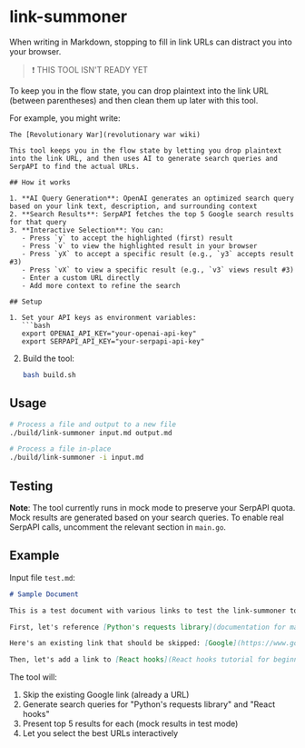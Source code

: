 # link-summoner
When writing in Markdown, stopping to fill in link URLs can distract you into your browser.

> ❗ THIS TOOL ISN'T READY YET

To keep you in the flow state, you can drop plaintext into the link URL (between parentheses) and then clean them up later with this tool.

For example, you might write:

```
The [Revolutionary War](revolutionary war wiki)

This tool keeps you in the flow state by letting you drop plaintext into the link URL, and then uses AI to generate search queries and SerpAPI to find the actual URLs.

## How it works

1. **AI Query Generation**: OpenAI generates an optimized search query based on your link text, description, and surrounding context
2. **Search Results**: SerpAPI fetches the top 5 Google search results for that query
3. **Interactive Selection**: You can:
   - Press `y` to accept the highlighted (first) result
   - Press `v` to view the highlighted result in your browser
   - Press `yX` to accept a specific result (e.g., `y3` accepts result #3)
   - Press `vX` to view a specific result (e.g., `v3` views result #3)
   - Enter a custom URL directly
   - Add more context to refine the search

## Setup

1. Set your API keys as environment variables:
   ```bash
   export OPENAI_API_KEY="your-openai-api-key"
   export SERPAPI_API_KEY="your-serpapi-api-key"
   ```

2. Build the tool:
   ```bash
   bash build.sh
   ```

## Usage

```bash
# Process a file and output to a new file
./build/link-summoner input.md output.md

# Process a file in-place
./build/link-summoner -i input.md
```

## Testing

**Note**: The tool currently runs in mock mode to preserve your SerpAPI quota. Mock results are generated based on your search queries. To enable real SerpAPI calls, uncomment the relevant section in `main.go`.

## Example

Input file `test.md`:
```markdown
# Sample Document

This is a test document with various links to test the link-summoner tool.

First, let's reference [Python's requests library](documentation for making HTTP requests in Python).

Here's an existing link that should be skipped: [Google](https://www.google.com).

Then, let's add a link to [React hooks](React hooks tutorial for beginners).
```

The tool will:
1. Skip the existing Google link (already a URL)
2. Generate search queries for "Python's requests library" and "React hooks"
3. Present top 5 results for each (mock results in test mode)
4. Let you select the best URLs interactively
